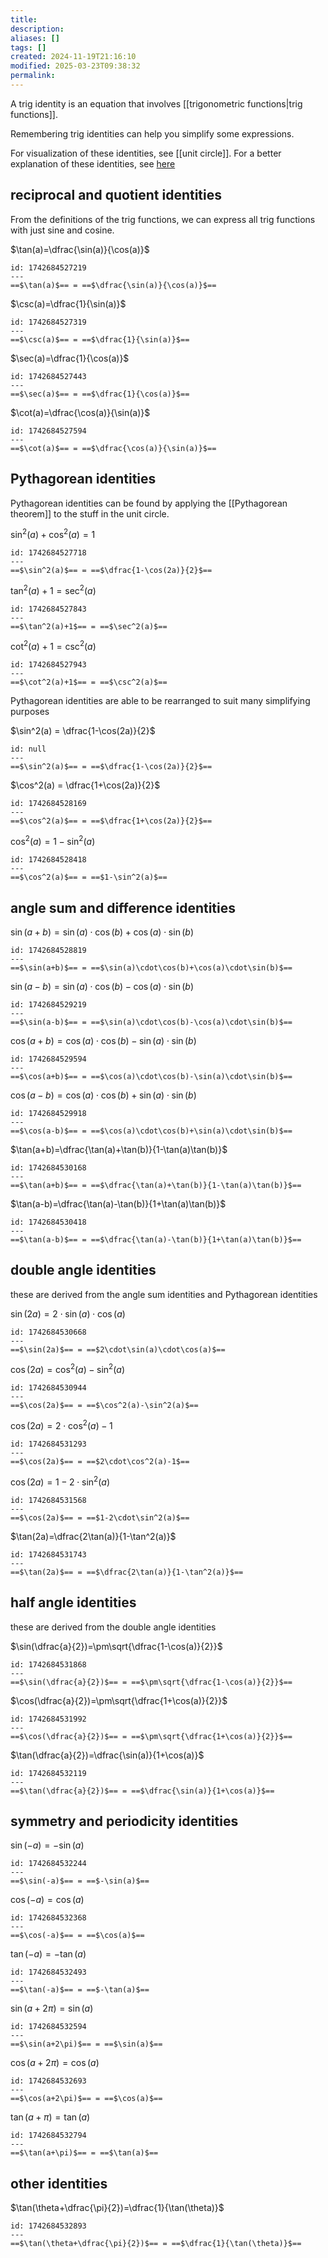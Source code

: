 ```yaml
---
title: 
description: 
aliases: []
tags: []
created: 2024-11-19T21:16:10
modified: 2025-03-23T09:38:32
permalink:
---
```


A trig identity is an equation that involves [[trigonometric functions|trig functions]].

Remembering trig identities can help you simplify some expressions.

For visualization of these identities, see [[unit circle]]. For a better explanation of these identities, see [here](https://www.khanacademy.org/math/trigonometry/trig-equations-and-identities/using-trig-identities/a/trig-identity-reference)

## reciprocal and quotient identities

From the definitions of the trig functions, we can express all trig functions with just sine and cosine.

$\tan(a)=\dfrac{\sin(a)}{\cos(a)}$

```anki
id: 1742684527219
---
==$\tan(a)$== = ==$\dfrac{\sin(a)}{\cos(a)}$==
```

$\csc(a)=\dfrac{1}{\sin(a)}$

```anki
id: 1742684527319
---
==$\csc(a)$== = ==$\dfrac{1}{\sin(a)}$==
```

$\sec(a)=\dfrac{1}{\cos(a)}$

```anki
id: 1742684527443
---
==$\sec(a)$== = ==$\dfrac{1}{\cos(a)}$==
```

$\cot(a)=\dfrac{\cos(a)}{\sin(a)}$

```anki
id: 1742684527594
---
==$\cot(a)$== = ==$\dfrac{\cos(a)}{\sin(a)}$==
```

## Pythagorean identities

Pythagorean identities can be found by applying the [[Pythagorean theorem]] to the stuff in the unit circle.

$\sin^2(a)+\cos^2(a)=1$

```anki
id: 1742684527718
---
==$\sin^2(a)$== = ==$\dfrac{1-\cos(2a)}{2}$==
```

$\tan^2(a)+1=\sec^2(a)$

```anki
id: 1742684527843
---
==$\tan^2(a)+1$== = ==$\sec^2(a)$==
```

$\cot^2(a)+1=\csc^2(a)$

```anki
id: 1742684527943
---
==$\cot^2(a)+1$== = ==$\csc^2(a)$==
```

Pythagorean identities are able to be rearranged to suit many simplifying purposes

$\sin^2(a) = \dfrac{1-\cos(2a)}{2}$

```anki
id: null
---
==$\sin^2(a)$== = ==$\dfrac{1-\cos(2a)}{2}$==
```

$\cos^2(a) = \dfrac{1+\cos(2a)}{2}$

```anki
id: 1742684528169
---
==$\cos^2(a)$== = ==$\dfrac{1+\cos(2a)}{2}$==
```

$\cos^2(a)=1-\sin^2(a)$

```anki
id: 1742684528418
---
==$\cos^2(a)$== = ==$1-\sin^2(a)$==
```

## angle sum and difference identities

$\sin(a+b) = \sin(a)\cdot\cos(b)+\cos(a)\cdot\sin(b)$

```anki
id: 1742684528819
---
==$\sin(a+b)$== = ==$\sin(a)\cdot\cos(b)+\cos(a)\cdot\sin(b)$==
```

$\sin(a-b) = \sin(a)\cdot\cos(b)-\cos(a)\cdot\sin(b)$

```anki
id: 1742684529219
---
==$\sin(a-b)$== = ==$\sin(a)\cdot\cos(b)-\cos(a)\cdot\sin(b)$==
```

$\cos(a+b) = \cos(a)\cdot\cos(b)-\sin(a)\cdot\sin(b)$

```anki
id: 1742684529594
---
==$\cos(a+b)$== = ==$\cos(a)\cdot\cos(b)-\sin(a)\cdot\sin(b)$==
```

$\cos(a-b) = \cos(a)\cdot\cos(b)+\sin(a)\cdot\sin(b)$

```anki
id: 1742684529918
---
==$\cos(a-b)$== = ==$\cos(a)\cdot\cos(b)+\sin(a)\cdot\sin(b)$==
```

$\tan(a+b)=\dfrac{\tan(a)+\tan(b)}{1-\tan(a)\tan(b)}$

```anki
id: 1742684530168
---
==$\tan(a+b)$== = ==$\dfrac{\tan(a)+\tan(b)}{1-\tan(a)\tan(b)}$==
```

$\tan(a-b)=\dfrac{\tan(a)-\tan(b)}{1+\tan(a)\tan(b)}$

```anki
id: 1742684530418
---
==$\tan(a-b)$== = ==$\dfrac{\tan(a)-\tan(b)}{1+\tan(a)\tan(b)}$==
```

## double angle identities

these are derived from the angle sum identities and Pythagorean identities

$\sin(2a) = 2\cdot\sin(a)\cdot\cos(a)$

```anki
id: 1742684530668
---
==$\sin(2a)$== = ==$2\cdot\sin(a)\cdot\cos(a)$==
```

$\cos(2a)=\cos^2(a)-\sin^2(a)$

```anki
id: 1742684530944
---
==$\cos(2a)$== = ==$\cos^2(a)-\sin^2(a)$==
```

$\cos(2a)=2\cdot\cos^2(a)-1$

```anki
id: 1742684531293
---
==$\cos(2a)$== = ==$2\cdot\cos^2(a)-1$==
```

$\cos(2a)=1-2\cdot\sin^2(a)$

```anki
id: 1742684531568
---
==$\cos(2a)$== = ==$1-2\cdot\sin^2(a)$==
```

$\tan(2a)=\dfrac{2\tan(a)}{1-\tan^2(a)}$

```anki
id: 1742684531743
---
==$\tan(2a)$== = ==$\dfrac{2\tan(a)}{1-\tan^2(a)}$==
```

## half angle identities

these are derived from the double angle identities

$\sin(\dfrac{a}{2})=\pm\sqrt{\dfrac{1-\cos(a)}{2}}$

```anki
id: 1742684531868
---
==$\sin(\dfrac{a}{2})$== = ==$\pm\sqrt{\dfrac{1-\cos(a)}{2}}$==
```

$\cos(\dfrac{a}{2})=\pm\sqrt{\dfrac{1+\cos(a)}{2}}$

```anki
id: 1742684531992
---
==$\cos(\dfrac{a}{2})$== = ==$\pm\sqrt{\dfrac{1+\cos(a)}{2}}$==
```

$\tan(\dfrac{a}{2})=\dfrac{\sin(a)}{1+\cos(a)}$

```anki
id: 1742684532119
---
==$\tan(\dfrac{a}{2})$== = ==$\dfrac{\sin(a)}{1+\cos(a)}$==
```

## symmetry and periodicity identities

$\sin(-a)=-\sin(a)$

```anki
id: 1742684532244
---
==$\sin(-a)$== = ==$-\sin(a)$==
```

$\cos(-a)=\cos(a)$

```anki
id: 1742684532368
---
==$\cos(-a)$== = ==$\cos(a)$==
```

$\tan(-a)=-\tan(a)$

```anki
id: 1742684532493
---
==$\tan(-a)$== = ==$-\tan(a)$==
```

$\sin(a+2\pi)=\sin(a)$

```anki
id: 1742684532594
---
==$\sin(a+2\pi)$== = ==$\sin(a)$==
```

$\cos(a+2\pi)=\cos(a)$

```anki
id: 1742684532693
---
==$\cos(a+2\pi)$== = ==$\cos(a)$==
```

$\tan(a+\pi)=\tan(a)$

```anki
id: 1742684532794
---
==$\tan(a+\pi)$== = ==$\tan(a)$==
```

## other identities

$\tan(\theta+\dfrac{\pi}{2})=\dfrac{1}{\tan(\theta)}$

```anki
id: 1742684532893
---
==$\tan(\theta+\dfrac{\pi}{2})$== = ==$\dfrac{1}{\tan(\theta)}$==
```
